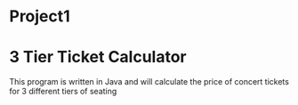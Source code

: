 # Project1
# 3 Tier Ticket Calculator

This program is written in Java and will calculate the price of concert tickets for 3 different tiers of seating
